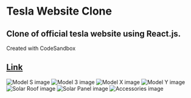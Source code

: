 # Tesla Website Clone
## Clone of official tesla website using React.js.
Created with CodeSandbox
## [Link](https://abhinav6-tesla-clone.netlify.app/)




<img src="./images/model-s.jpg" alt="Model S image"/>
<img src="./images/model-3.jpg" alt="Model 3 image"/>
<img src="./images/model-x.jpg" alt="Model X image"/>
<img src="./images/model-y.jpg" alt="Model Y image"/>

<img src="./images/solar-roof.jpg" alt="Solar Roof image"/>
<img src="./images/solar-panels.jpg" alt="Solar Panel image"/>
<img src="./images/accessories.jpg" alt="Accessories image"/>


